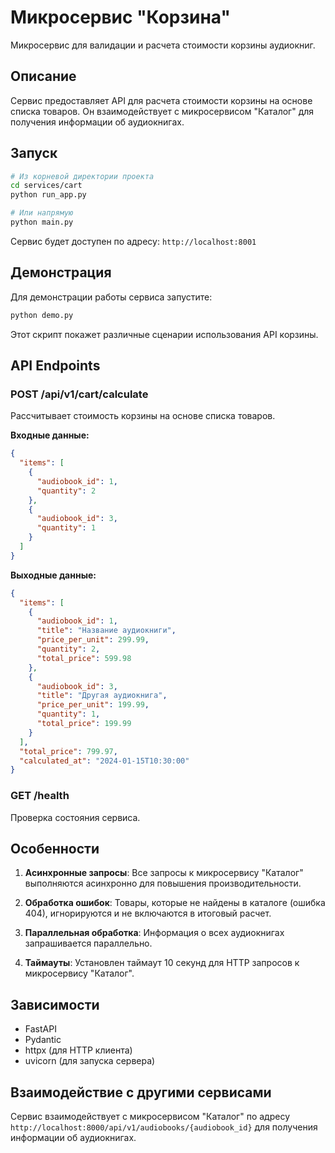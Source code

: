 # Микросервис "Корзина"

Микросервис для валидации и расчета стоимости корзины аудиокниг.

## Описание

Сервис предоставляет API для расчета стоимости корзины на основе списка товаров. Он взаимодействует с микросервисом "Каталог" для получения информации об аудиокнигах.

## Запуск

```bash
# Из корневой директории проекта
cd services/cart
python run_app.py

# Или напрямую
python main.py
```

Сервис будет доступен по адресу: `http://localhost:8001`

## Демонстрация

Для демонстрации работы сервиса запустите:

```bash
python demo.py
```

Этот скрипт покажет различные сценарии использования API корзины.

## API Endpoints

### POST /api/v1/cart/calculate

Рассчитывает стоимость корзины на основе списка товаров.

**Входные данные:**
```json
{
  "items": [
    {
      "audiobook_id": 1,
      "quantity": 2
    },
    {
      "audiobook_id": 3,
      "quantity": 1
    }
  ]
}
```

**Выходные данные:**
```json
{
  "items": [
    {
      "audiobook_id": 1,
      "title": "Название аудиокниги",
      "price_per_unit": 299.99,
      "quantity": 2,
      "total_price": 599.98
    },
    {
      "audiobook_id": 3,
      "title": "Другая аудиокнига",
      "price_per_unit": 199.99,
      "quantity": 1,
      "total_price": 199.99
    }
  ],
  "total_price": 799.97,
  "calculated_at": "2024-01-15T10:30:00"
}
```

### GET /health

Проверка состояния сервиса.

## Особенности

1. **Асинхронные запросы**: Все запросы к микросервису "Каталог" выполняются асинхронно для повышения производительности.

2. **Обработка ошибок**: Товары, которые не найдены в каталоге (ошибка 404), игнорируются и не включаются в итоговый расчет.

3. **Параллельная обработка**: Информация о всех аудиокнигах запрашивается параллельно.

4. **Таймауты**: Установлен таймаут 10 секунд для HTTP запросов к микросервису "Каталог".

## Зависимости

- FastAPI
- Pydantic
- httpx (для HTTP клиента)
- uvicorn (для запуска сервера)

## Взаимодействие с другими сервисами

Сервис взаимодействует с микросервисом "Каталог" по адресу `http://localhost:8000/api/v1/audiobooks/{audiobook_id}` для получения информации об аудиокнигах. 